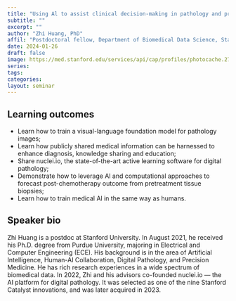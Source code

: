 ```yaml
---
title: "Using Al to assist clinical decision-making in pathology and precision medicine"
subtitle: ""
excerpt: ""
author: "Zhi Huang, PhD"
affil: "Postdoctoral fellow, Department of Biomedical Data Science, Stanford University"
date: 2024-01-26
draft: false
image: https://med.stanford.edu/services/api/cap/profiles/photocache.271772.jpg
series:
tags:
categories:
layout: seminar
---
```


## Learning outcomes

- Learn how to train a visual-language foundation model for pathology images;
- Learn how publicly shared medical information can be harnessed to enhance diagnosis, knowledge sharing and education;
- Share nuclei.io, the state-of-the-art active learning software for digital pathology;
- Demonstrate how to leverage Al and computational approaches to forecast post-chemotherapy outcome from pretreatment tissue biopsies;
- Learn how to train medical Al in the same way as humans.

## Speaker bio

Zhi Huang is a postdoc at Stanford University. In August 2021, he received his Ph.D. degree from Purdue University, majoring in Electrical and Computer Engineering (ECE). His background is in the area of Artificial Intelligence, Human-AI Collaboration, Digital Pathology, and Precision Medicine. He has rich research experiences in a wide spectrum of biomedical data. In 2022, Zhi and his advisors co-founded nuclei.io — the AI platform for digital pathology. It was selected as one of the nine Stanford Catalyst innovations, and was later acquired in 2023.
